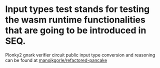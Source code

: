 # Input types test stands for testing the wasm runtime functionalities that are going to be introduced in SEQ.

Plonky2 gnark verifier circuit public input type conversion and reasoning can be found at [manojkgorle/refactored-pancake](https://github.com/manojkgorle/refactored-pancake/blob/master/main.go)
